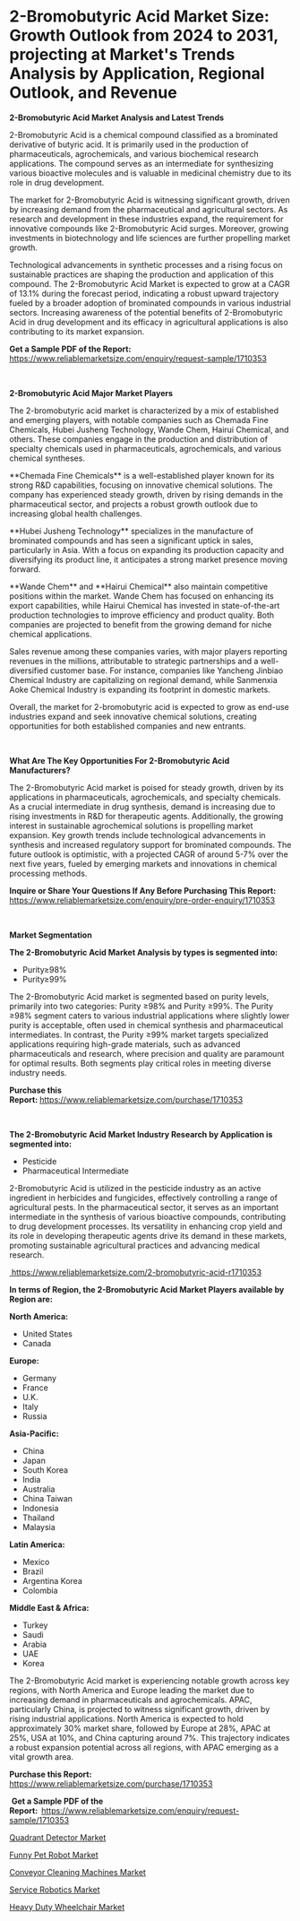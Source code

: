 <p><h1>2-Bromobutyric Acid Market Size: Growth Outlook from 2024 to 2031, projecting at Market's Trends Analysis by Application, Regional Outlook, and Revenue</h1></p><p><strong>2-Bromobutyric Acid Market Analysis and Latest Trends</strong></p>
<p><p>2-Bromobutyric Acid is a chemical compound classified as a brominated derivative of butyric acid. It is primarily used in the production of pharmaceuticals, agrochemicals, and various biochemical research applications. The compound serves as an intermediate for synthesizing various bioactive molecules and is valuable in medicinal chemistry due to its role in drug development.</p><p>The market for 2-Bromobutyric Acid is witnessing significant growth, driven by increasing demand from the pharmaceutical and agricultural sectors. As research and development in these industries expand, the requirement for innovative compounds like 2-Bromobutyric Acid surges. Moreover, growing investments in biotechnology and life sciences are further propelling market growth. </p><p>Technological advancements in synthetic processes and a rising focus on sustainable practices are shaping the production and application of this compound. The 2-Bromobutyric Acid Market is expected to grow at a CAGR of 13.1% during the forecast period, indicating a robust upward trajectory fueled by a broader adoption of brominated compounds in various industrial sectors. Increasing awareness of the potential benefits of 2-Bromobutyric Acid in drug development and its efficacy in agricultural applications is also contributing to its market expansion.</p></p>
<p><strong>Get a Sample PDF of the Report:&nbsp;</strong> <a href="https://www.reliablemarketsize.com/enquiry/request-sample/1710353?utm_campaign=1773&utm_medium=2&utm_source=Github&utm_content=ia&utm_term=22102024&utm_id=2-bromobutyric-acid">https://www.reliablemarketsize.com/enquiry/request-sample/1710353</a></p>
<p>&nbsp;</p>
<p><strong>2-Bromobutyric Acid Major Market Players</strong></p>
<p><p>The 2-bromobutyric acid market is characterized by a mix of established and emerging players, with notable companies such as Chemada Fine Chemicals, Hubei Jusheng Technology, Wande Chem, Hairui Chemical, and others. These companies engage in the production and distribution of specialty chemicals used in pharmaceuticals, agrochemicals, and various chemical syntheses.</p><p>**Chemada Fine Chemicals** is a well-established player known for its strong R&D capabilities, focusing on innovative chemical solutions. The company has experienced steady growth, driven by rising demands in the pharmaceutical sector, and projects a robust growth outlook due to increasing global health challenges.</p><p>**Hubei Jusheng Technology** specializes in the manufacture of brominated compounds and has seen a significant uptick in sales, particularly in Asia. With a focus on expanding its production capacity and diversifying its product line, it anticipates a strong market presence moving forward.</p><p>**Wande Chem** and **Hairui Chemical** also maintain competitive positions within the market. Wande Chem has focused on enhancing its export capabilities, while Hairui Chemical has invested in state-of-the-art production technologies to improve efficiency and product quality. Both companies are projected to benefit from the growing demand for niche chemical applications.</p><p>Sales revenue among these companies varies, with major players reporting revenues in the millions, attributable to strategic partnerships and a well-diversified customer base. For instance, companies like Yancheng Jinbiao Chemical Industry are capitalizing on regional demand, while Sanmenxia Aoke Chemical Industry is expanding its footprint in domestic markets.</p><p>Overall, the market for 2-bromobutyric acid is expected to grow as end-use industries expand and seek innovative chemical solutions, creating opportunities for both established companies and new entrants.</p></p>
<p>&nbsp;</p>
<p><strong>What Are The Key Opportunities For 2-Bromobutyric Acid Manufacturers?</strong></p>
<p><p>The 2-Bromobutyric Acid market is poised for steady growth, driven by its applications in pharmaceuticals, agrochemicals, and specialty chemicals. As a crucial intermediate in drug synthesis, demand is increasing due to rising investments in R&D for therapeutic agents. Additionally, the growing interest in sustainable agrochemical solutions is propelling market expansion. Key growth trends include technological advancements in synthesis and increased regulatory support for brominated compounds. The future outlook is optimistic, with a projected CAGR of around 5-7% over the next five years, fueled by emerging markets and innovations in chemical processing methods.</p></p>
<p><strong>Inquire or Share Your Questions If Any Before Purchasing This Report:</strong> <a href="https://www.reliablemarketsize.com/enquiry/pre-order-enquiry/1710353?utm_campaign=1773&utm_medium=2&utm_source=Github&utm_content=ia&utm_term=22102024&utm_id=2-bromobutyric-acid">https://www.reliablemarketsize.com/enquiry/pre-order-enquiry/1710353</a></p>
<p>&nbsp;</p>
<p><strong>Market Segmentation</strong></p>
<p><strong>The 2-Bromobutyric Acid Market Analysis by types is segmented into:</strong></p>
<p><ul><li>Purity≥98%</li><li>Purity≥99%</li></ul></p>
<p><p>The 2-Bromobutyric Acid market is segmented based on purity levels, primarily into two categories: Purity ≥98% and Purity ≥99%. The Purity ≥98% segment caters to various industrial applications where slightly lower purity is acceptable, often used in chemical synthesis and pharmaceutical intermediates. In contrast, the Purity ≥99% market targets specialized applications requiring high-grade materials, such as advanced pharmaceuticals and research, where precision and quality are paramount for optimal results. Both segments play critical roles in meeting diverse industry needs.</p></p>
<p><strong>Purchase this Report:&nbsp;</strong><a href="https://www.reliablemarketsize.com/purchase/1710353?utm_campaign=1773&utm_medium=2&utm_source=Github&utm_content=ia&utm_term=22102024&utm_id=2-bromobutyric-acid">https://www.reliablemarketsize.com/purchase/1710353</a></p>
<p>&nbsp;</p>
<p><strong>The 2-Bromobutyric Acid Market Industry Research by Application is segmented into:</strong></p>
<p><ul><li>Pesticide</li><li>Pharmaceutical Intermediate</li></ul></p>
<p><p>2-Bromobutyric Acid is utilized in the pesticide industry as an active ingredient in herbicides and fungicides, effectively controlling a range of agricultural pests. In the pharmaceutical sector, it serves as an important intermediate in the synthesis of various bioactive compounds, contributing to drug development processes. Its versatility in enhancing crop yield and its role in developing therapeutic agents drive its demand in these markets, promoting sustainable agricultural practices and advancing medical research.</p></p>
<p><a href="https://www.reliablemarketsize.com/2-bromobutyric-acid-r1710353?utm_campaign=1773&utm_medium=2&utm_source=Github&utm_content=ia&utm_term=22102024&utm_id=2-bromobutyric-acid">&nbsp;https://www.reliablemarketsize.com/2-bromobutyric-acid-r1710353</a></p>
<p><strong>In terms of Region, the 2-Bromobutyric Acid Market Players available by Region are:</strong></p>
<p>
    <p> <strong> North America: </strong>
        <ul>
            <li>United States</li>
            <li>Canada</li>
        </ul>
        </p> 
    <p> <strong> Europe: </strong>
        <ul>
            <li>Germany</li>
            <li>France</li>
            <li>U.K.</li>
            <li>Italy</li>
            <li>Russia</li>
        </ul>
        </p> 
    <p> <strong> Asia-Pacific: </strong>
        <ul>
            <li>China</li>
            <li>Japan</li>
            <li>South Korea</li>
            <li>India</li>
            <li>Australia</li>
            <li>China Taiwan</li>
            <li>Indonesia</li>
            <li>Thailand</li>
            <li>Malaysia</li>
        </ul>
        </p> 
    <p> <strong> Latin America: </strong>
        <ul>
            <li>Mexico</li>
            <li>Brazil</li>
            <li>Argentina Korea</li>
            <li>Colombia</li>
        </ul>
        </p> 
    <p> <strong> Middle East & Africa: </strong>
        <ul>
            <li>Turkey</li>
            <li>Saudi</li>
            <li>Arabia</li>
            <li>UAE</li>
            <li>Korea</li>
        </ul>
    </p>
    </p>
<p><p>The 2-Bromobutyric Acid market is experiencing notable growth across key regions, with North America and Europe leading the market due to increasing demand in pharmaceuticals and agrochemicals. APAC, particularly China, is projected to witness significant growth, driven by rising industrial applications. North America is expected to hold approximately 30% market share, followed by Europe at 28%, APAC at 25%, USA at 10%, and China capturing around 7%. This trajectory indicates a robust expansion potential across all regions, with APAC emerging as a vital growth area.</p></p>
<p><strong>Purchase this Report: </strong><a href="https://www.reliablemarketsize.com/purchase/1710353?utm_campaign=1773&utm_medium=2&utm_source=Github&utm_content=ia&utm_term=22102024&utm_id=2-bromobutyric-acid">https://www.reliablemarketsize.com/purchase/1710353</a></p>
<p>&nbsp;<strong>Get a Sample PDF of the Report:&nbsp;&nbsp;</strong><a href="https://www.reliablemarketsize.com/enquiry/request-sample/1710353?utm_campaign=1773&utm_medium=2&utm_source=Github&utm_content=ia&utm_term=22102024&utm_id=2-bromobutyric-acid">https://www.reliablemarketsize.com/enquiry/request-sample/1710353</a></p>
<p><strong></strong></p>
<p><p><a href="https://www.linkedin.com/pulse/global-quadrant-detector-market-focus-application-2t83e?utm_campaign=1773&utm_medium=2&utm_source=Github&utm_content=ia&utm_term=22102024&utm_id=2-bromobutyric-acid">Quadrant Detector Market</a></p><p><a href="https://github.com/RunaHaque64/Market-Research-Report-List-1/blob/main/funny-pet-robot-market.md?utm_campaign=1773&utm_medium=2&utm_source=Github&utm_content=ia&utm_term=22102024&utm_id=2-bromobutyric-acid">Funny Pet Robot Market</a></p><p><a href="https://www.linkedin.com/pulse/conveyor-cleaning-machines-landscape-product-spectrum-market-17wce?utm_campaign=1773&utm_medium=2&utm_source=Github&utm_content=ia&utm_term=22102024&utm_id=2-bromobutyric-acid">Conveyor Cleaning Machines Market</a></p><p><a href="https://issuu.com/reportprime-2/docs/service-robotics-market-size-2030.p_0f63ff9ee79cec?utm_campaign=1773&utm_medium=2&utm_source=Github&utm_content=ia&utm_term=22102024&utm_id=2-bromobutyric-acid">Service Robotics Market</a></p><p><a href="https://www.linkedin.com/pulse/heavy-duty-wheelchair-market-global-regional-analysis-dve0c?utm_campaign=1773&utm_medium=2&utm_source=Github&utm_content=ia&utm_term=22102024&utm_id=2-bromobutyric-acid">Heavy Duty Wheelchair Market</a></p></p>